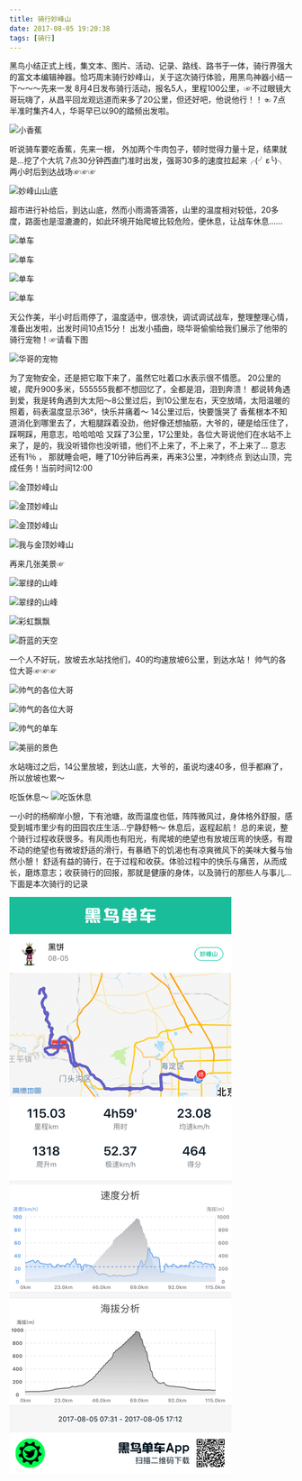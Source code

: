 ```yaml
---
title: 骑行妙峰山
date: 2017-08-05 19:20:38
tags: [骑行]
---
```

黑鸟小结正式上线，集文本、图片、活动、记录、路线、路书于一体，骑行界强大的富文本编辑神器。恰巧周末骑行妙峰山，关于这次骑行体验，用黑鸟神器小结一下～～～先来一发
8月4日发布骑行活动，报名5人，里程100公里，☞不过眼镜大哥玩嗨了，从昌平回龙观远道而来多了20公里，但还好吧，他说他行！！☜ 7点半准时集齐4人，华哥早已以90的踏频出发啦。

![小香蕉](http://pics.blackbirdsport.com/stream/201708/1502808_1502356282550.jpg)
<!--more-->
听说骑车要吃香蕉，先来一根， 外加两个牛肉包子，顿时觉得力量十足，结果就是...挖了个大坑
7点30分钟西直门准时出发，强哥30多的速度拉起来╭(╯ε╰)╮两小时后到达战场☞☞☞

![妙峰山山底](http://pics.blackbirdsport.com/stream/201708/1502808_1502357072547.jpg)

超市进行补给后，到达山底，然而小雨滴答滴答，山里的温度相对较低，20多度，路面也是湿漉漉的，如此环境开始爬坡比较危险，便休息，让战车休息......

![单车](http://pics.blackbirdsport.com/stream/201708/1502808_1502357138392.jpg)

![单车](http://pics.blackbirdsport.com/stream/201708/1502808_1502357138393.jpg)

![单车](http://pics.blackbirdsport.com/stream/201708/1502808_1502357153309.jpg)

![单车](http://pics.blackbirdsport.com/stream/201708/1502808_1502357169874.jpg)

天公作美，半小时后雨停了，温度适中，很凉快，调试调试战车，整理整理心情，准备出发啦，出发时间10点15分！
出发小插曲，晓华哥偷偷给我们展示了他带的骑行宠物！☞请看下图

![华哥的宠物](http://pics.blackbirdsport.com/stream/201708/1502808_1502357189531.jpg)

为了宠物安全，还是把它取下来了，虽然它吐着口水表示很不情愿。
20公里的坡，爬升900多米，555555我都不想回忆了，全都是泪，泪到奔溃！
都说转角遇到爱，我是转角遇到大太阳～8公里过后，到10公里左右，天空放晴，太阳温暖的照着，码表温度显示36°，快乐并痛着～
14公里过后，快要饿哭了 香蕉根本不知道消化到哪里去了，大粗腿踩着没劲，他好像还想抽筋，大爷的，硬是给压住了，踩啊踩，用意志，哈哈哈哈
又踩了3公里，17公里处，各位大哥说他们在水站不上来了，是的，我没听错你也没听错，他们不上来了，不上来了，不上来了...
意志还有1％ ， 那就睡会吧，睡了10分钟后再来，再来3公里，冲刺终点
到达山顶，完成任务！当前时间12:00

![金顶妙峰山](http://pics.blackbirdsport.com/stream/201708/1502808_1502357271373.jpg)

![金顶妙峰山](http://pics.blackbirdsport.com/stream/201708/1502808_1502357271372.jpg)

![金顶妙峰山](http://pics.blackbirdsport.com/stream/201708/1502808_1502357271374.jpg)

![我与金顶妙峰山](http://pics.blackbirdsport.com/stream/201708/1502808_1502357271375.jpg)

再来几张美景☞

![翠绿的山峰](http://pics.blackbirdsport.com/stream/201708/1502808_1502357464649.jpg)

![翠绿的山峰](http://pics.blackbirdsport.com/stream/201708/1502808_1502357464650.jpg)

![彩虹飘飘](http://pics.blackbirdsport.com/stream/201708/1502808_1502357464651.jpg)

![蔚蓝的天空](http://pics.blackbirdsport.com/stream/201708/1502808_1501999106112.jpg)

一个人不好玩，放坡去水站找他们，40的均速放坡6公里，到达水站！
帅气的各位大哥☞☞☞

![帅气的各位大哥](http://pics.blackbirdsport.com/stream/201708/1502808_1502357525177.jpg)

![帅气的各位大哥](http://pics.blackbirdsport.com/stream/201708/1502808_1502357525178.jpg)

![帅气的单车](http://pics.blackbirdsport.com/stream/201708/1502808_1502357580510.jpg)

![美丽的景色](http://pics.blackbirdsport.com/stream/201708/1502808_1502357580511.jpg)

水站嗨过之后，14公里放坡，到达山底，大爷的，虽说均速40多，但手都麻了，所以放坡也累～

吃饭休息～
![吃饭休息](http://pics.blackbirdsport.com/stream/201708/1502808_1502357601046.jpg)

一小时的杨柳岸小憩，下有池塘，故而温度也低，阵阵微风过，身体格外舒服，感受到城市里少有的田园农庄生活...宁静舒畅～
休息后，返程起航！
总的来说，整个骑行过程收获很多。有风雨也有阳光，有爬坡的绝望也有放坡压弯的快感，有蹬不动的绝望也有微坡舒适的滑行，有暴晒下的饥渴也有凉爽微风下的美味大餐与怡然小憩！
舒适有益的骑行，在于过程和收获。体验过程中的快乐与痛苦，从而成长，磨炼意志；收获骑行的回报，那就是健康的身体，以及骑行的那些人与事儿...
下面是本次骑行的记录

![黑鸟记录](https://raw.githubusercontent.com/gaobingzhi/Blog-Back-Up/master/ridePhotos/miaofengshan_record.jpg)